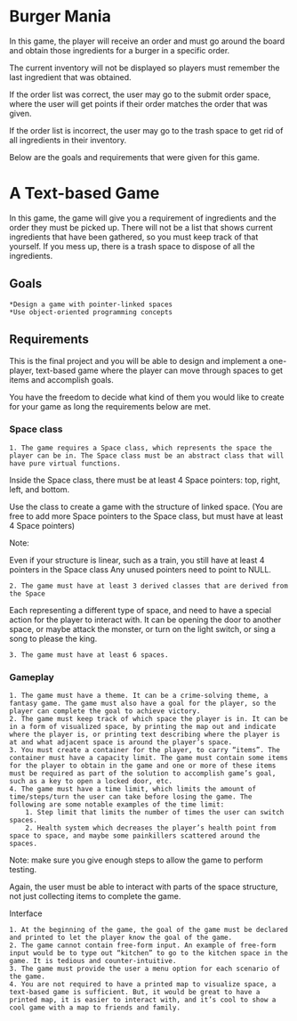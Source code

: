 # Burger Mania

In this game, the player will receive an order and must go around the board and obtain those ingredients for a burger in a specific order.

The current inventory will not be displayed so players must remember the last ingredient that was obtained. 

If the order list was correct, the user may go to the submit order space, where the user will get points if their order matches the order that was given. 

If the order list is incorrect, the user may go to the trash space to get rid of all ingredients in their inventory. 

Below are the goals and requirements that were given for this game.

# A Text-based Game

In this game, the game will give you a requirement of ingredients and the order they must be picked up. There will not be a list that shows current ingredients
that have been gathered, so you must keep track of that yourself. If you mess up, there is a trash space to dispose of all the ingredients.

## Goals

	*Design a game with pointer-linked spaces
	*Use object-oriented programming concepts
 

## Requirements 

This is the final project and you will be able to design and implement a one-player, text-based game where the player can move through spaces to get items and accomplish goals.

You have the freedom to decide what kind of them you would like to create for your game as long the requirements below are met.

 

### Space class

	1. The game requires a Space class, which represents the space the player can be in. The Space class must be an abstract class that will have pure virtual functions.
Inside the Space class, there must be at least 4 Space pointers: top, right, left, and bottom.

Use the class to create a game with the structure of linked space. (You are free to add more Space pointers to the Space class, but must have at least 4 Space pointers)

 

Note:

Even if your structure is linear, such as a train, you still have at least 4 pointers in the Space class
Any unused pointers need to point to NULL.
 

	2. The game must have at least 3 derived classes that are derived from the Space
Each representing a different type of space, and need to have a special action for the player to interact with. It can be opening the door to another space, or maybe attack the monster, or turn on the light switch, or sing a song to please the king.

 

	3. The game must have at least 6 spaces.
 

### Gameplay

	1. The game must have a theme. It can be a crime-solving theme, a fantasy game. The game must also have a goal for the player, so the player can complete the goal to achieve victory.
	2. The game must keep track of which space the player is in. It can be in a form of visualized space, by printing the map out and indicate where the player is, or printing text describing where the player is at and what adjacent space is around the player’s space.
	3. You must create a container for the player, to carry “items”. The container must have a capacity limit. The game must contain some items for the player to obtain in the game and one or more of these items must be required as part of the solution to accomplish game’s goal, such as a key to open a locked door, etc.
	4. The game must have a time limit, which limits the amount of time/steps/turn the user can take before losing the game. The following are some notable examples of the time limit:
		1. Step limit that limits the number of times the user can switch spaces.
		2. Health system which decreases the player’s health point from space to space, and maybe some painkillers scattered around the spaces.
Note: make sure you give enough steps to allow the game to perform testing.

Again, the user must be able to interact with parts of the space structure, not just collecting items to complete the game.
 

Interface

	1. At the beginning of the game, the goal of the game must be declared and printed to let the player know the goal of the game.
	2. The game cannot contain free-form input. An example of free-form input would be to type out “kitchen” to go to the kitchen space in the game. It is tedious and counter-intuitive.
	3. The game must provide the user a menu option for each scenario of the game.
	4. You are not required to have a printed map to visualize space, a text-based game is sufficient. But, it would be great to have a printed map, it is easier to interact with, and it’s cool to show a cool game with a map to friends and family.

